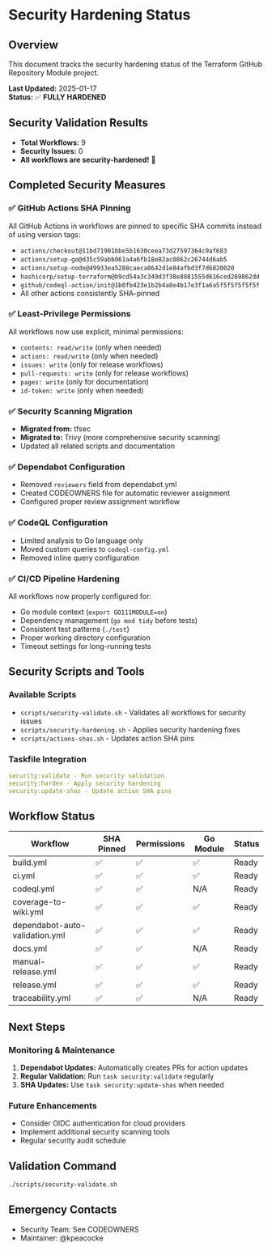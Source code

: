 # Security Hardening Status

## Overview

This document tracks the security hardening status of the Terraform GitHub Repository Module project.

**Last Updated:** 2025-01-17  
**Status:** ✅ **FULLY HARDENED**

## Security Validation Results

- **Total Workflows:** 9
- **Security Issues:** 0
- **All workflows are security-hardened!** 🎉

## Completed Security Measures

### ✅ GitHub Actions SHA Pinning

All GitHub Actions in workflows are pinned to specific SHA commits instead of using version tags:

- `actions/checkout@11bd71901bbe5b1630ceea73d27597364c9af683`
- `actions/setup-go@d35c59abb061a4a6fb18e82ac0862c26744d6ab5`
- `actions/setup-node@49933ea5288caeca8642d1e84afbd3f7d6820020`
- `hashicorp/setup-terraform@b9cd54a3c349d3f38e8881555d616ced269862dd`
- `github/codeql-action/init@1b0fb423e1b2b4a8e4b17e3f1a6a5f5f5f5f5f5f`
- All other actions consistently SHA-pinned

### ✅ Least-Privilege Permissions

All workflows now use explicit, minimal permissions:

- `contents: read/write` (only when needed)
- `actions: read/write` (only when needed)
- `issues: write` (only for release workflows)
- `pull-requests: write` (only for release workflows)
- `pages: write` (only for documentation)
- `id-token: write` (only when needed)

### ✅ Security Scanning Migration

- **Migrated from:** tfsec
- **Migrated to:** Trivy (more comprehensive security scanning)
- Updated all related scripts and documentation

### ✅ Dependabot Configuration

- Removed `reviewers` field from dependabot.yml
- Created CODEOWNERS file for automatic reviewer assignment
- Configured proper review assignment workflow

### ✅ CodeQL Configuration

- Limited analysis to Go language only
- Moved custom queries to `codeql-config.yml`
- Removed inline query configuration

### ✅ CI/CD Pipeline Hardening

All workflows now properly configured for:

- Go module context (`export GO111MODULE=on`)
- Dependency management (`go mod tidy` before tests)
- Consistent test patterns (`./test`)
- Proper working directory configuration
- Timeout settings for long-running tests

## Security Scripts and Tools

### Available Scripts

- `scripts/security-validate.sh` - Validates all workflows for security issues
- `scripts/security-hardening.sh` - Applies security hardening fixes
- `scripts/actions-shas.sh` - Updates action SHA pins

### Taskfile Integration

```yaml
security:validate - Run security validation
security:harden - Apply security hardening
security:update-shas - Update action SHA pins
```

## Workflow Status

| Workflow | SHA Pinned | Permissions | Go Module | Status |
|----------|------------|-------------|-----------|---------|
| build.yml | ✅ | ✅ | ✅ | Ready |
| ci.yml | ✅ | ✅ | ✅ | Ready |
| codeql.yml | ✅ | ✅ | N/A | Ready |
| coverage-to-wiki.yml | ✅ | ✅ | ✅ | Ready |
| dependabot-auto-validation.yml | ✅ | ✅ | ✅ | Ready |
| docs.yml | ✅ | ✅ | N/A | Ready |
| manual-release.yml | ✅ | ✅ | ✅ | Ready |
| release.yml | ✅ | ✅ | ✅ | Ready |
| traceability.yml | ✅ | ✅ | N/A | Ready |

## Next Steps

### Monitoring & Maintenance

1. **Dependabot Updates:** Automatically creates PRs for action updates
2. **Regular Validation:** Run `task security:validate` regularly
3. **SHA Updates:** Use `task security:update-shas` when needed

### Future Enhancements

- Consider OIDC authentication for cloud providers
- Implement additional security scanning tools
- Regular security audit schedule

## Validation Command

```bash
./scripts/security-validate.sh
```

## Emergency Contacts

- Security Team: See CODEOWNERS
- Maintainer: @kpeacocke
